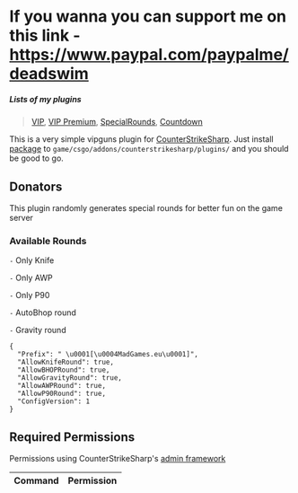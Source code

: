 
# If you wanna you can support me on this link - https://www.paypal.com/paypalme/deadswim



##### Lists of my plugins
> [VIP](https://github.com/DeadSwimek/cs2-vip), [VIP Premium](https://github.com/DeadSwimek/cs2-vip-premium), [SpecialRounds](https://github.com/DeadSwimek/cs2-specialrounds), [Countdown](https://github.com/DeadSwimek/cs2-countdown)


                

This is a very simple vipguns plugin for [CounterStrikeSharp](https://docs.cssharp.dev/).
Just install [package](https://github.com/connercsbn/SimpleAdmin/releases/) to `game/csgo/addons/counterstrikesharp/plugins/` and you should be good to go. 

## Donators

This plugin randomly generates special rounds for better fun on the game server

### Available Rounds
`-` Only Knife

`-` Only AWP

`-` Only P90

`-` AutoBhop round

`-` Gravity round





```
{
  "Prefix": " \u0001[\u0004MadGames.eu\u0001]",
  "AllowKnifeRound": true,
  "AllowBHOPRound": true,
  "AllowGravityRound": true,
  "AllowAWPRound": true,
  "AllowP90Round": true,
  "ConfigVersion": 1
}
```

## Required Permissions

Permissions using CounterStrikeSharp's [admin framework](https://docs.cssharp.dev/admin-framework/defining-admins/)

| Command      | Permission   |
| ------------ | ------------ |

